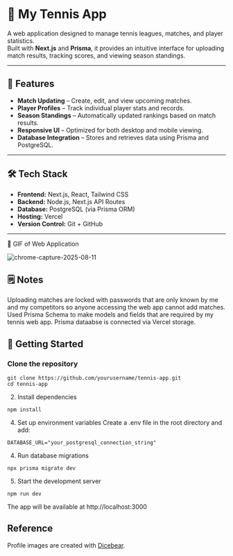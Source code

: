 # 🎾 My Tennis App

A web application designed to manage tennis leagues, matches, and player statistics.  
Built with **Next.js** and **Prisma**, it provides an intuitive interface for uploading match results, tracking scores, and viewing season standings.

---

## 📌 Features

- **Match Updating** – Create, edit, and view upcoming matches.
- **Player Profiles** – Track individual player stats and records.
- **Season Standings** – Automatically updated rankings based on match results.
- **Responsive UI** – Optimized for both desktop and mobile viewing.
- **Database Integration** – Stores and retrieves data using Prisma and PostgreSQL.

---

## 🛠️ Tech Stack

- **Frontend:** Next.js, React, Tailwind CSS
- **Backend:** Node.js, Next.js API Routes
- **Database:** PostgreSQL (via Prisma ORM)
- **Hosting:** Vercel
- **Version Control:** Git + GitHub

---

📸 GIF of Web Application


![chrome-capture-2025-08-11](https://github.com/user-attachments/assets/ef49c852-052b-4310-a2e8-d5c940043e27)

## 🗒️ Notes
Uploading matches are locked with passwords that are only known by me and my competitors so anyone accessing the web app cannot add matches.
Used Prisma Schema to make models and fields that are required by my tennis web app.
Prisma dataabse is connected via Vercel storage.

## 🚀 Getting Started

### Clone the repository
```
git clone https://github.com/yourusername/tennis-app.git
cd tennis-app
```
2. Install dependencies
```
npm install
```
4. Set up environment variables
Create a .env file in the root directory and add:
```
DATABASE_URL="your_postgresql_connection_string"
```

4. Run database migrations
```
npx prisma migrate dev
```


5. Start the development server
```
npm run dev
```

The app will be available at http://localhost:3000

## Reference
Profile images are created with [Dicebear]((https://www.dicebear.com/)).
